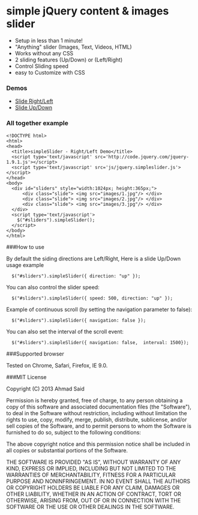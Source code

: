 simple jQuery content & images slider
============

- Setup in less than 1 minute!
- "Anything" slider (Images, Text, Videos, HTML)
- Works without any CSS
- 2 sliding features (Up/Down) or (Left/Right)
- Control Sliding speed
- easy to Customize with CSS

### Demos ##

- <a target="_blank" href="http://htmlpreview.github.com/?https://github.com/amaroks/simpleSlider/blob/master/index.htm">Slide Right/Left</a>
- <a target="_blank" href="http://htmlpreview.github.com/?https://github.com/amaroks/simpleSlider/blob/master/updown_demo.htm">Slide Up/Down</a>


### All together example

```
<!DOCTYPE html>
<html>
<head>
  <title>simpleSlider - Right/Left Demo</title>
  <script type='text/javascript' src='http://code.jquery.com/jquery-1.9.1.js'></script>
  <script type='text/javascript' src='js/jquery.simpleslider.js'></script>
</head>
<body>
  <div id="sliders" style="width:1024px; height:365px;">
      <div class="slide"> <img src="images/1.jpg"/> </div>
      <div class="slide"> <img src="images/2.jpg"/> </div>
      <div class="slide"> <img src="images/3.jpg"/> </div> 
  </div>
  <script type='text/javascript'>
    $("#sliders").simpleSlider();
  </script>
</body>
</html>
```


###How to use


By default the siding directions are Left/Right, Here is a slide Up/Down usage example

```
  $("#sliders").simpleSlider({ direction: "up" });
```

You can also control the slider speed:
```
  $("#sliders").simpleSlider({ speed: 500, direction: "up" });
```

Example of continuous scroll (by setting the navigation parameter to false):
```
  $("#sliders").simpleSlider({ navigation: false });
```

You can also set the interval of the scroll event:
```
  $("#sliders").simpleSlider({ navigation: false,  interval: 1500});
```

###Supported browser

Tested on Chrome, Safari, Firefox, IE 9.0.

###MIT License

Copyright (C) 2013 Ahmad Said

Permission is hereby granted, free of charge, to any person obtaining a copy of
this software and associated documentation files (the "Software"), to deal in
the Software without restriction, including without limitation the rights to
use, copy, modify, merge, publish, distribute, sublicense, and/or sell copies of
 the Software, and to permit persons to whom the Software is furnished to do so,
subject to the following conditions:

The above copyright notice and this permission notice shall be included in all
copies or substantial portions of the Software.

THE SOFTWARE IS PROVIDED "AS IS", WITHOUT WARRANTY OF ANY KIND, EXPRESS OR
IMPLIED, INCLUDING BUT NOT LIMITED TO THE WARRANTIES OF MERCHANTABILITY, FITNESS
FOR A PARTICULAR PURPOSE AND NONINFRINGEMENT. IN NO EVENT SHALL THE AUTHORS OR
COPYRIGHT HOLDERS BE LIABLE FOR ANY CLAIM, DAMAGES OR OTHER LIABILITY, WHETHER
IN AN ACTION OF CONTRACT, TORT OR OTHERWISE, ARISING FROM, OUT OF OR IN
CONNECTION WITH THE SOFTWARE OR THE USE OR OTHER DEALINGS IN THE SOFTWARE.
